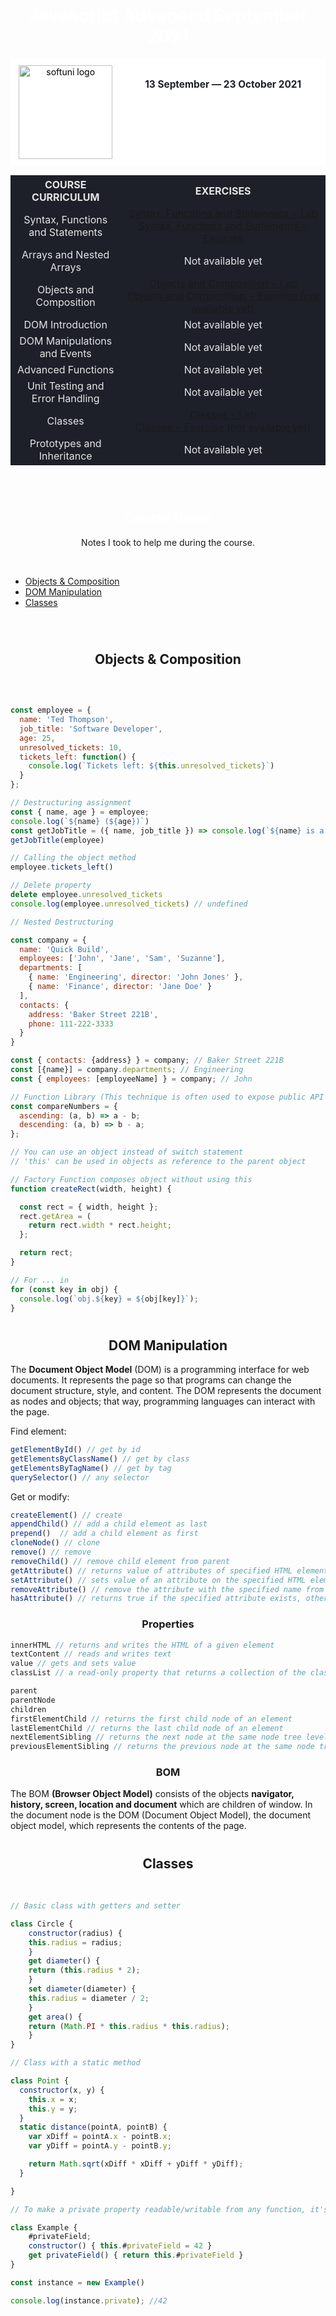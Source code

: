 <div align="center">
<h1 style="color:white">Javascript Advanced September 2021</h1>

<div style="display:flex; width:100%; max-width:1000px; flex-direction:row; background-color:#fff; color:#000">
  <div style="position:relative; width:35%; margin:0 auto;">
    <img src="https://upload.wikimedia.org/wikipedia/commons/7/76/Logo_Software_University_%28SoftUni%29_-_blue.png" 
    alt="softuni logo"
    style="position:relative; width:150px; padding:10px; margin: 0 auto;"
    />
  </div>
  <div style="position:relative; width:65%; margin:0 auto;">
    <h2 style="position:relative; padding:10px 0; font-size:1.1em; color:#1d2029">
      13 September ― 23 October 2021
    </h2>
  </div>
</div>

<table style="width:100%; max-width:1000px; background-color:#1d2029; color:#e4e4e4">
<tr>
  <th width="35%" style="text-align:center; vertical-align: middle;">COURSE  CURRICULUM</th>
  <th style="text-align:center; vertical-align: middle;">EXERCISES</th>
</tr>
<tr>
  <td style="text-align:center; vertical-align: middle;">Syntax, Functions and Statements</td>
  <td style="text-align:center; vertical-align: middle;">
    <a href="https://github.com/altcoda/Softuni-JS-Advanced/tree/main/01.%20Syntax%2C%20Functions%20and%20Statements%20-%20Lab">Syntax, Functions and Statements - Lab</a><br/>
    <a href="https://github.com/altcoda/Softuni-JS-Advanced/tree/main/02.%20Syntax%2C%20Functions%20and%20Statements%20%20-%20Exercise">Syntax, Functions and Statements - Exercise</a>
  </td>
</tr>
<tr>
  <td style="text-align: center; vertical-align: middle;">Arrays and Nested Arrays</td>
  <td style="text-align: center; vertical-align: middle;">Not available yet</td>
</tr>
<tr>
  <td style="text-align: center; vertical-align: middle;">Objects and Composition</td>
  <td style="text-align: center; vertical-align: middle;">
    <a href="https://github.com/altcoda/Softuni-JS-Advanced/tree/main/05.%20Objects%20and%20Composition">Objects and Composition - Lab</a><br/>
    <a href="#">Objects and Composition - Exercise (not available yet)</a>
  </td>
</tr>
<tr>
  <td style="text-align: center; vertical-align: middle;">DOM Introduction</td>
  <td style="text-align: center; vertical-align: middle;">Not available yet</td>
</tr>
<tr>
  <td style="text-align: center; vertical-align: middle;">DOM Manipulations and Events</td>
  <td style="text-align: center; vertical-align: middle;">Not available yet</td>
</tr>
<tr>
  <td style="text-align: center; vertical-align: middle;">Advanced Functions</td>
  <td style="text-align: center; vertical-align: middle;">Not available yet</td>
</tr>
<tr>
  <td style="text-align: center; vertical-align: middle;">Unit Testing and Error Handling</td>
  <td style="text-align: center; vertical-align: middle;">Not available yet</td>
</tr>
<tr>
  <td style="text-align: center; vertical-align: middle;">Classes</td>
  <td style="text-align: center; vertical-align: middle;">
    <a href="https://github.com/altcoda/Softuni-JS-Advanced/tree/main/15.%20Classes">Classes - Lab</a><br/>
    <a href="#">Classes - Exercise (not available yet)</a>
  </td>
</tr>
<tr>
  <td style="text-align: center; vertical-align: middle;">Prototypes and Inheritance</td>
  <td style="text-align: center; vertical-align: middle;">Not available yet</td>
</tr>
</table>

</div>
<br/>

#
<h2 style="color:white" align="center">Course Notes</h2>

<p align="center">Notes I took to help me during the course.<br/></p>
<br/>

* [Objects & Composition](#objects)<br/>
* [DOM Manipulation](#dom)<br/>
* [Classes](#classes)<br/>
<br/>

#
<h2 align="center"><a name="objects">Objects & Composition</a></h2>
<br/>

```javascript

const employee = {
  name: 'Ted Thompson',
  job_title: 'Software Developer',
  age: 25,
  unresolved_tickets: 10,
  tickets_left: function() {
    console.log(`Tickets left: ${this.unresolved_tickets}`)
  }
};

// Destructuring assignment
const { name, age } = employee;
console.log(`${name} (${age})`)
const getJobTitle = ({ name, job_title }) => console.log(`${name} is a ${job_title}.`)
getJobTitle(employee)

// Calling the object method
employee.tickets_left()

// Delete property
delete employee.unresolved_tickets
console.log(employee.unresolved_tickets) // undefined

```

```javascript
// Nested Destructuring

const company = {
  name: 'Quick Build',
  employees: ['John', 'Jane', 'Sam', 'Suzanne'],
  departments: [
    { name: 'Engineering', director: 'John Jones' },
    { name: 'Finance', director: 'Jane Doe' }
  ],
  contacts: {
  	address: 'Baker Street 221B',
    phone: 111-222-3333
  }
}

const { contacts: {address} } = company; // Baker Street 221B
const [{name}] = company.departments; // Engineering
const { employees: [employeeName] } = company; // John

```

```javascript
// Function Library (This technique is often used to expose public API in a module)
const compareNumbers = {
  ascending: (a, b) => a - b;
  descending: (a, b) => b - a;
};

```

```javascript
// You can use an object instead of switch statement
// 'this' can be used in objects as reference to the parent object
```

```javascript
// Factory Function composes object without using this
function createRect(width, height) {

  const rect = { width, height };
  rect.getArea = (
    return rect.width * rect.height;
  };

  return rect;
}

```

```javascript
// For ... in
for (const key in obj) {
  console.log(`obj.${key} = ${obj[key]}`);
}

```

#

<h2 align="center"><a name="dom">DOM Manipulation</a></h2>

<p>The <b>Document Object Model</b> (DOM) is a programming interface for web documents. It represents the page so that programs can change the document structure, style, and content. The DOM represents the document as nodes and objects; that way, programming languages can interact with the page.<br/>

Find element:<br/>

```javascript
getElementById() // get by id
getElementsByClassName() // get by class
getElementsByTagName() // get by tag
querySelector() // any selector
```

Get or modify:
```javascript
createElement() // create
appendChild() // add a child element as last
prepend()  // add a child element as first
cloneNode() // clone
remove() // remove
removeChild() // remove child element from parent
getAttribute() // returns value of attributes of specified HTML element
setAttribute() // sets value of an attribute on the specified HTML element
removeAttribute() // remove the attribute with the specified name from an HTML element
hasAttribute() // returns true if the specified attribute exists, otherwise it returns false
```

<h3 align="center"><b>Properties</b></h3>

```javascript
innerHTML // returns and writes the HTML of a given element
textContent // reads and writes text
value // gets and sets value
classList // a read-only property that returns a collection of the class attributes of specified element
```

```javascript
parent
parentNode
children
firstElementChild // returns the first child node of an element
lastElementChild // returns the last child node of an element
nextElementSibling // returns the next node at the same node tree level
previousElementSibling // returns the previous node at the same node tree level
```

<h3 align="center"><b>BOM</b></h3>

<p>The BOM <b>(Browser Object Model)</b> consists of the objects <b>navigator, history, screen, location and document</b> which are children of window. In the document node is the DOM (Document Object Model), the document object model, which represents the contents of the page.</p>

#

<h2 align="center"><a name="classes">Classes</a></h2>
<br/>

```javascript
// Basic class with getters and setter

class Circle {
    constructor(radius) {
    this.radius = radius;
    }
    get diameter() {
    return (this.radius * 2);
    }
    set diameter(diameter) {
    this.radius = diameter / 2;
    }
    get area() {
    return (Math.PI * this.radius * this.radius);
    }
}

```

```javascript
// Class with a static method

class Point {
  constructor(x, y) {
    this.x = x;
    this.y = y;
  }
  static distance(pointA, pointB) {
	var xDiff = pointA.x - pointB.x;
    var yDiff = pointA.y - pointB.y;

	return Math.sqrt(xDiff * xDiff + yDiff * yDiff);
  }

}

```

```javascript
// To make a private property readable/writable from any function, it's common to define getters/setters.

class Example {
    #privateField;
    constructor() { this.#privateField = 42 }
    get privateField() { return this.#privateField }
}

const instance = new Example()

console.log(instance.private); //42

```